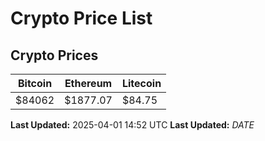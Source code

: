# Crypto Price List

## Crypto Prices
| Bitcoin | Ethereum | Litecoin |
| ------- | -------- | -------- |
| $84062 | $1877.07 | $84.75 |
**Last Updated:** 2025-04-01 14:52 UTC
**Last Updated:** $DATE$
